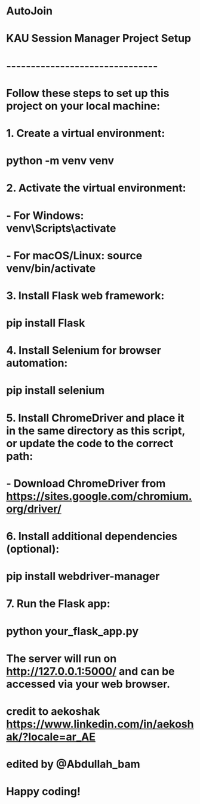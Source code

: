 # AutoJoin
# KAU Session Manager Project Setup
# -------------------------------
# Follow these steps to set up this project on your local machine:
#
# 1. Create a virtual environment:
#    python -m venv venv
# 
# 2. Activate the virtual environment:
#    - For Windows: venv\Scripts\activate
#    - For macOS/Linux: source venv/bin/activate
#
# 3. Install Flask web framework:
#    pip install Flask
#
# 4. Install Selenium for browser automation:
#    pip install selenium
#
# 5. Install ChromeDriver and place it in the same directory as this script, or update the code to the correct path:
#    - Download ChromeDriver from https://sites.google.com/chromium.org/driver/
#
# 6. Install additional dependencies (optional):
#    pip install webdriver-manager
#
# 7. Run the Flask app:
#    python your_flask_app.py
#
# The server will run on http://127.0.0.1:5000/ and can be accessed via your web browser.
#
# credit to aekoshak https://www.linkedin.com/in/aekoshak/?locale=ar_AE
# edited by @Abdullah_bam
#
# Happy coding!
